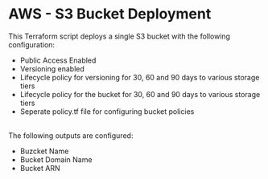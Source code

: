 # **AWS - S3 Bucket Deployment**

This Terraform script deploys a single S3 bucket with the following configuration:

- Public Access Enabled</br>
- Versioning enabled</br>
- Lifecycle policy for versioning for 30, 60 and 90 days to various storage tiers</br>
- Lifecycle policy for the bucket for 30, 60 and 90 days to various storage tiers</br>
- Seperate policy.tf file for configuring bucket policies</br>
</br>
The following outputs are configured:

- Buzcket Name</br>
- Bucket Domain Name</br>
- Bucket ARN</br>


